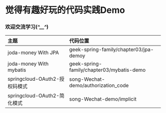 # 觉得有趣好玩的代码实践Demo

### 欢迎交流学习(*^__^*) 


|主题|代码位置|
|:---|:---|
|joda-money With JPA|geek-spring-family/chapter03/jpa-demoy|
|joda-money With mybatis|geek-spring-family/chapter03/mybatis-demo|
|springcloud-OAuth2-授权码模式|song-Wechat-demo/authorization_code|
|springcloud-OAuth2-简化模式|song-Wechat-demo/implicit|
